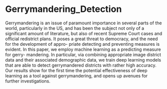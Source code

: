 # Gerrymandering_Detection
Gerrymandering is an issue of paramount importance in several
parts of the world, particularly in the US, and has been the subject
not only of a significant amount of literature, but also of recent
Supreme Court cases and official redistrict plans. It poses a great
threat to democracy, and the need for the development of appro-
priate detecting and preventing measures is evident. In this paper,
we employ machine learning as a predicting measure for gerry-
mandering. In particular, via combining appropriate image district
data and their associated demographic data, we train deep learning
models that are able to detect gerrymandered districts with rather
high accuracy. Our results show for the first time the potential
effectiveness of deep learning as a tool against gerrymandering,
and opens up avenues for further investigations.
